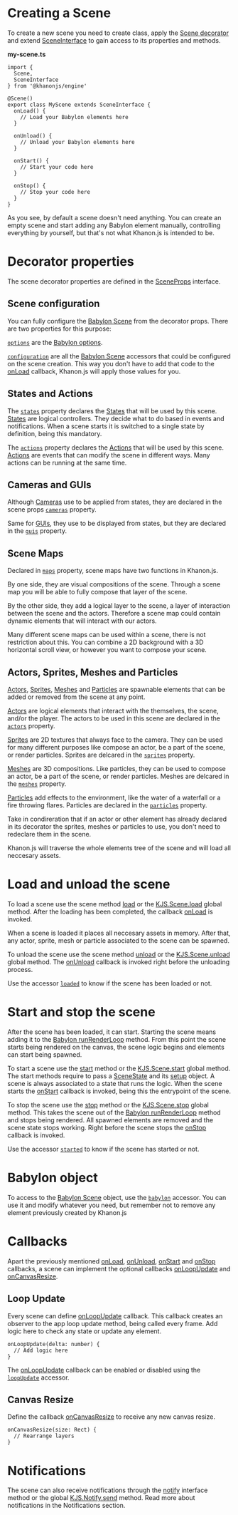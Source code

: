 # Creating a Scene

To create a new scene you need to create class, apply the [Scene decorator](https://khanonjs.com/api-docs/functions/decorators_scene.Scene.html) and extend [SceneInterface](https://khanonjs.com/api-docs/classes/decorators_scene.SceneInterface.html) to gain access to its properties and methods.

**my-scene.ts**
```
import {
  Scene,
  SceneInterface
} from '@khanonjs/engine'

@Scene()
export class MyScene extends SceneInterface {
  onLoad() {
    // Load your Babylon elements here
  }

  onUnload() {
    // Unload your Babylon elements here
  }

  onStart() {
    // Start your code here
  }

  onStop() {
    // Stop your code here
  }
}
```

As you see, by default a scene doesn't need anything. You can create an empty scene and start adding any Babylon element manually, controlling everything by yourself, but that's not what Khanon.js is intended to be.

# Decorator properties

The scene decorator properties are defined in the [SceneProps](https://khanonjs.com/api-docs/interfaces/decorators_scene.SceneProps.html) interface.

## Scene configuration

You can fully configure the [Babylon Scene](https://doc.babylonjs.com/typedoc/classes/BABYLON.Scene) from the decorator props. There are two properties for this purpose:

[`options`](https://khanonjs.com/api-docs/interfaces/decorators_scene.SceneProps.html#options) are the [Babylon options](https://doc.babylonjs.com/typedoc/interfaces/BABYLON.SceneOptions).

[`configuration`](https://khanonjs.com/api-docs/interfaces/decorators_scene.SceneProps.html#configuration) are all the [Babylon Scene](https://doc.babylonjs.com/typedoc/classes/BABYLON.Scene) accessors that could be configured on the scene creation. This way you don't have to add that code to the [onLoad](https://khanonjs.com/api-docs/classes/decorators_scene.SceneInterface.html#onLoad) callback, Khanon.js will apply those values for you.

## States and Actions

The [`states`](https://khanonjs.com/api-docs/interfaces/decorators_scene.SceneProps.html#states) property declares the [States](https://khanonjs.com/api-docs/modules/decorators_scene_scene_state.html) that will be used by this scene. [States](https://khanonjs.com/api-docs/modules/decorators_scene_scene_state.html) are logical controllers. They decide what to do based in events and notifications. When a scene starts it is switched to a single state by definition, being this mandatory.

The [`actions`](https://khanonjs.com/api-docs/interfaces/decorators_scene.SceneProps.html#states) property declares the [Actions](https://khanonjs.com/api-docs/modules/decorators_scene_scene_action.html) that will be used by this scene. [Actions](https://khanonjs.com/api-docs/modules/decorators_scene_scene_action.html) are events that can modify the scene in different ways. Many actions can be running at the same time.

## Cameras and GUIs

Although [Cameras](https://khanonjs.com/api-docs/modules/decorators_camera.html) use to be applied from states, they are declared in the scene props [`cameras`](https://khanonjs.com/api-docs/interfaces/decorators_scene.SceneProps.html#cameras) property.

Same for [GUIs](https://khanonjs.com/api-docs/modules/decorators_gui.html), they use to be displayed from states, but they are declared in the [`guis`](https://khanonjs.com/api-docs/interfaces/decorators_scene.SceneProps.html#guis) property.

## Scene Maps

Declared in [`maps`](https://khanonjs.com/api-docs/interfaces/decorators_scene.SceneProps.html#maps) property, scene maps have two functions in Khanon.js.

By one side, they are visual compositions of the scene. Through a scene map you will be able to fully compose that layer of the scene.

By the other side, they add a logical layer to the scene, a layer of interaction between the scene and the actors. Therefore a scene map could contain dynamic elements that will interact with our actors.

Many different scene maps can be used within a scene, there is not restriction about this. You can combine a 2D background with a 3D horizontal scroll view, or however you want to compose your scene.

## Actors, Sprites, Meshes and Particles

[Actors](https://khanonjs.com/api-docs/modules/decorators_actor.html), [Sprites](https://khanonjs.com/api-docs/modules/decorators_sprite.html), [Meshes](https://khanonjs.com/api-docs/modules/decorators_mesh.html) and [Particles](https://khanonjs.com/api-docs/modules/decorators_particle.html) are spawnable elements that can be added or removed from the scene at any point.

[Actors](https://khanonjs.com/api-docs/modules/decorators_actor.html) are logical elements that interact with the themselves, the scene, and/or the player. The actors to be used in this scene are declared in the [`actors`](https://khanonjs.com/api-docs/interfaces/decorators_scene.SceneProps.html#actors) property.

[Sprites](https://khanonjs.com/api-docs/modules/decorators_sprite.html) are 2D textures that always face to the camera. They can be used for many different purposes like compose an actor, be a part of the scene, or render particles. Sprites are delcared in the [`sprites`](https://khanonjs.com/api-docs/interfaces/decorators_scene.SceneProps.html#particles) property.

[Meshes](https://khanonjs.com/api-docs/modules/decorators_mesh.html) are 3D compositions. Like particles, they can be used to compose an actor, be a part of the scene, or render particles. Meshes are delcared in the [`meshes`](https://khanonjs.com/api-docs/interfaces/decorators_scene.SceneProps.html#meshes) property.

[Particles](https://khanonjs.com/api-docs/modules/decorators_particle.html) add effects to the environment, like the water of a waterfall or a fire throwing flares. Particles are declared in the [`particles`](https://khanonjs.com/api-docs/interfaces/decorators_scene.SceneProps.html#particles) property.

Take in condireration that if an actor or other element has already declared in its decorator the sprites, meshes or particles to use, you don't need to redeclare them in the scene.

Khanon.js will traverse the whole elements tree of the scene and will load all neccesary assets.

# Load and unload the scene

To load a scene use the scene method [load](https://khanonjs.com/api-docs/classes/decorators_scene.SceneInterface.html#load) or the [KJS.Scene.load](https://khanonjs.com/api-docs/functions/kjs.KJS.Scene.load.html) global method. After the loading has been completed, the callback [onLoad](https://khanonjs.com/api-docs/classes/decorators_scene.SceneInterface.html#onLoad) is invoked.

When a scene is loaded it places all neccesary assets in memory. After that, any actor, sprite, mesh or particle associated to the scene can be spawned.

To unload the scene use the scene method [unload](https://khanonjs.com/api-docs/classes/decorators_scene.SceneInterface.html#unload) or the [KJS.Scene.unload](https://khanonjs.com/api-docs/functions/kjs.KJS.Scene.unload.html) global method. The [onUnload](https://khanonjs.com/api-docs/classes/decorators_scene.SceneInterface.html#onUnload) callback is invoked right before the unloading process.

Use the accessor [`loaded`](https://khanonjs.com/api-docs/classes/decorators_scene.SceneInterface.html#loaded) to know if the scene has been loaded or not.

# Start and stop the scene

After the scene has been loaded, it can start. Starting the scene means adding it to the [Babylon runRenderLoop](https://doc.babylonjs.com/typedoc/classes/BABYLON.Engine#runRenderLoop) method. From this point the scene starts being rendered on the canvas, the scene logic begins and elements can start being spawned.

To start a scene use the [start](https://khanonjs.com/api-docs/classes/decorators_scene.SceneInterface.html#start) method or the [KJS.Scene.start](https://khanonjs.com/api-docs/functions/kjs.KJS.Scene.start.html) global method. The start methods require to pass a [SceneState](https://khanonjs.com/api-docs/modules/decorators_scene_scene_state.html) and its [setup](https://khanonjs.com/api-docs/classes/decorators_scene_scene_state.SceneStateInterface.html#setup) object. A scene is always associated to a state that runs the logic. When the scene starts the [onStart](https://khanonjs.com/api-docs/classes/decorators_scene.SceneInterface.html#onStart) callback is invoked, being this the entrypoint of the scene.

To stop the scene use the [stop](https://khanonjs.com/api-docs/classes/decorators_scene.SceneInterface.html#stop) method or the [KJS.Scene.stop](https://khanonjs.com/api-docs/functions/kjs.KJS.Scene.stop.html) global method. This takes the scene out of the [Babylon runRenderLoop](https://doc.babylonjs.com/typedoc/classes/BABYLON.Engine#runRenderLoop) method and stops being rendered. All spawned elements are removed and the scene state stops working. Right before the scene stops the [onStop](https://khanonjs.com/api-docs/classes/decorators_scene.SceneInterface.html#onStop) callback is invoked.

Use the accessor [`started`](https://khanonjs.com/api-docs/classes/decorators_scene.SceneInterface.html#started) to know if the scene has started or not.

# Babylon object

To access to the [Babylon Scene](https://doc.babylonjs.com/typedoc/classes/BABYLON.Scene) object, use the [`babylon`](https://khanonjs.com/api-docs/classes/decorators_scene.SceneInterface.html#babylon) accessor. You can use it and modify whatever you need, but remember not to remove any element previously created by Khanon.js

# Callbacks

Apart the previously mentioned [onLoad](https://khanonjs.com/api-docs/classes/decorators_scene.SceneInterface.html#onLoad), [onUnload](https://khanonjs.com/api-docs/classes/decorators_scene.SceneInterface.html#onUnload), [onStart](https://khanonjs.com/api-docs/classes/decorators_scene.SceneInterface.html#onStart) and [onStop](https://khanonjs.com/api-docs/classes/decorators_scene.SceneInterface.html#onStop) callbacks, a scene can implement the optional callbacks [onLoopUpdate](https://khanonjs.com/api-docs/classes/decorators_scene.SceneInterface.html#onLoopUpdate) and [onCanvasResize](https://khanonjs.com/api-docs/classes/decorators_scene.SceneInterface.html#onCanvasResize).

## Loop Update

Every scene can define [onLoopUpdate](https://khanonjs.com/api-docs/classes/decorators_scene.SceneInterface.html#onLoopUpdate) callback. This callback creates an observer to the app loop update method, being called every frame. Add logic here to check any state or update any element.
```
onLoopUpdate(delta: number) {
  // Add logic here
}
```

The [onLoopUpdate](https://khanonjs.com/api-docs/classes/decorators_scene.SceneInterface.html#onLoopUpdate) callback can be enabled or disabled using the [`loopUpdate`](https://khanonjs.com/api-docs/classes/decorators_scene.SceneInterface.html#loopUpdate) accessor.

## Canvas Resize

Define the callback [onCanvasResize](https://khanonjs.com/api-docs/classes/decorators_scene.SceneInterface.html#onCanvasResize) to receive any new canvas resize.
```
onCanvasResize(size: Rect) {
  // Rearrange layers
}
```

# Notifications

The scene can also receive notifications through the [notify](https://khanonjs.com/api-docs/classes/decorators_app_app_state.AppStateInterface.html#notify) interface method or the global [KJS.Notify.send](https://khanonjs.com/api-docs/functions/kjs.KJS.Notify.send.html) method. Read more about notifications in the Notifications section.


